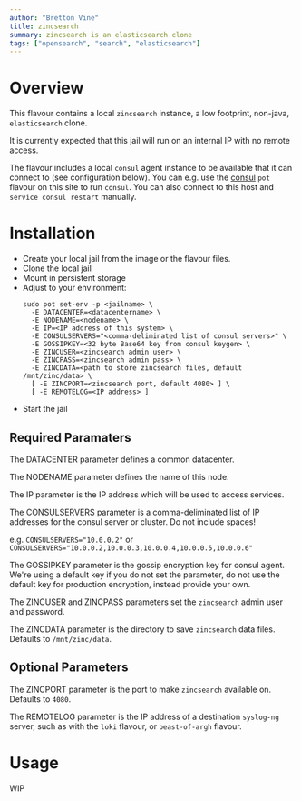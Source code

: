 ```yaml
---
author: "Bretton Vine"
title: zincsearch
summary: zincsearch is an elasticsearch clone
tags: ["opensearch", "search", "elasticsearch"]
---
```


# Overview

This flavour contains a local `zincsearch` instance, a low footprint, non-java, `elasticsearch` clone.

It is currently expected that this jail will run on an internal IP with no remote access.

The flavour includes a local ```consul``` agent instance to be available that it can connect to (see configuration below). You can e.g. use the [consul](https://potluck.honeyguide.net/blog/consul/) ```pot``` flavour on this site to run ```consul```. You can also connect to this host and ```service consul restart``` manually.

# Installation

* Create your local jail from the image or the flavour files.
* Clone the local jail
* Mount in persistent storage
* Adjust to your environment:
  ```
  sudo pot set-env -p <jailname> \
    -E DATACENTER=<datacentername> \
    -E NODENAME=<nodename> \
    -E IP=<IP address of this system> \
    -E CONSULSERVERS="<comma-deliminated list of consul servers>" \
    -E GOSSIPKEY=<32 byte Base64 key from consul keygen> \
    -E ZINCUSER=<zincsearch admin user> \
    -E ZINCPASS=<zincsearch admin pass> \
    -E ZINCDATA=<path to store zincsearch files, default /mnt/zinc/data> \
    [ -E ZINCPORT=<zincsearch port, default 4080> ] \
    [ -E REMOTELOG=<IP address> ]
  ```
* Start the jail

## Required Paramaters
The DATACENTER parameter defines a common datacenter.

The NODENAME parameter defines the name of this node.

The IP parameter is the IP address which will be used to access services.

The CONSULSERVERS parameter is a comma-deliminated list of IP addresses for the consul server or cluster. Do not include spaces!

e.g. ```CONSULSERVERS="10.0.0.2"``` or ```CONSULSERVERS="10.0.0.2,10.0.0.3,10.0.0.4,10.0.0.5,10.0.0.6"```

The GOSSIPKEY parameter is the gossip encryption key for consul agent. We're using a default key if you do not set the parameter, do not use the default key for production encryption, instead provide your own.

The ZINCUSER and ZINCPASS parameters set the `zincsearch` admin user and password.

The ZINCDATA parameter is the directory to save `zincsearch` data files. Defaults to `/mnt/zinc/data`.

## Optional Parameters

The ZINCPORT parameter is the port to make `zincsearch` available on. Defaults to `4080`.

The REMOTELOG parameter is the IP address of a destination ```syslog-ng``` server, such as with the ```loki``` flavour, or ```beast-of-argh``` flavour.

# Usage

WIP